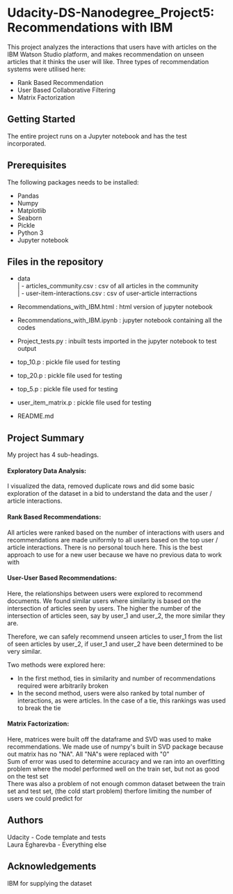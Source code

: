 # Udacity-DS-Nanodegree_Project5: Recommendations with IBM
 
This project analyzes the interactions that users have with articles on the IBM Watson Studio platform, and makes recommendation on unseen articles that it thinks the user will like. Three types of recommendation systems were utilised here:
 - Rank Based Recommendation
 - User Based Collaborative Filtering
 - Matrix Factorization


## Getting Started

The entire project runs on a Jupyter notebook and has the test incorporated.


## Prerequisites

The following packages needs to be installed:
- Pandas
- Numpy
- Matplotlib
- Seaborn
- Pickle
- Python 3
- Jupyter notebook


## Files in the repository

- data<br>
    | - articles_community.csv : csv of all articles in the community<br>
    | - user-item-interactions.csv : csv of user-article interractions
    
- Recommendations_with_IBM.html : html version of jupyter notebook

- Recommendations_with_IBM.ipynb : jupyter notebook containing all the codes

- Project_tests.py : inbuilt tests imported in the jupyter notebook to test output

- top_10.p : pickle file used for testing

- top_20.p : pickle file used for testing

- top_5.p : pickle file used for testing

- user_item_matrix.p : pickle file used for testing

- README.md


## Project Summary

My project has 4 sub-headings.

#### Exploratory Data Analysis:
I visualized the data, removed duplicate rows and did some basic exploration of the dataset in a bid to understand the data and the user / article interactions.

#### Rank Based Recommendations:
All articles were ranked based on the number of interactions with users and recommendations are made uniformly to all users based on the top user / article interactions. There is no personal touch here. This is the best approach to use for a new user because we have no previous data to work with

#### User-User Based Recommendations:
Here, the relationships between users were explored to recommend documents. We found similar users where similarity is based on the intersection of articles seen by users. The higher the number of the intersection of articles seen, say by user_1 and user_2, the more similar they are.

Therefore, we can safely recommend unseen articles to user_1 from the list of seen articles by user_2, if user_1 and user_2 have been determined to be very similar.

Two methods were explored here:
- In the first method, ties in similarity and number of recommendations required were arbitrarily broken
- In the second method, users were also ranked by total number of interactions, as were articles. In the case of a tie, this rankings was used to break the tie

#### Matrix Factorization:
Here, matrices were built off the dataframe and SVD was used to make recommendations. We made use of numpy's built in SVD package because out matrix has no "NA". All "NA"s were replaced with "0"<br>
Sum of error was used to determine accuracy and we ran into an overfitting problem where the model performed well on the train set, but not as good on the test set<br>
There was also a problem of not enough common dataset between the train set and test set, (the cold start problem) therfore limiting the number of users we could predict for


## Authors

Udacity - Code template and tests<br>
Laura Egharevba - Everything else


## Acknowledgements

IBM for supplying the dataset

